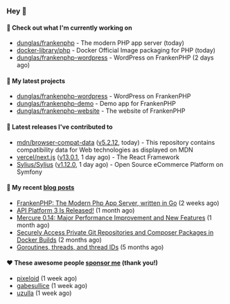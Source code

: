 ### Hey 👋

#### 👷 Check out what I'm currently working on

- [dunglas/frankenphp](https://github.com/dunglas/frankenphp) - The modern PHP app server (today)
- [docker-library/php](https://github.com/docker-library/php) - Docker Official Image packaging for PHP (today)
- [dunglas/frankenphp-wordpress](https://github.com/dunglas/frankenphp-wordpress) - WordPress on FrankenPHP (2 days ago)

#### 🌱 My latest projects

- [dunglas/frankenphp-wordpress](https://github.com/dunglas/frankenphp-wordpress) - WordPress on FrankenPHP
- [dunglas/frankenphp-demo](https://github.com/dunglas/frankenphp-demo) - Demo app for FrankenPHP
- [dunglas/frankenphp-website](https://github.com/dunglas/frankenphp-website) - The website of FrankenPHP

#### 🔭 Latest releases I've contributed to

- [mdn/browser-compat-data](https://github.com/mdn/browser-compat-data) ([v5.2.12](https://github.com/mdn/browser-compat-data/releases/tag/v5.2.12), today) - This repository contains compatibility data for Web technologies as displayed on MDN
- [vercel/next.js](https://github.com/vercel/next.js) ([v13.0.1](https://github.com/vercel/next.js/releases/tag/v13.0.1), 1 day ago) - The React Framework
- [Sylius/Sylius](https://github.com/Sylius/Sylius) ([v1.12.0](https://github.com/Sylius/Sylius/releases/tag/v1.12.0), 1 day ago) - Open Source eCommerce Platform on Symfony

#### 📜 My recent [blog posts](https://dunglas.fr)

- [FrankenPHP: The Modern Php App Server, written in Go](https://dunglas.dev/2022/10/frankenphp-the-modern-php-app-server-written-in-go/) (2 weeks ago)
- [API Platform 3 Is Released!](https://dunglas.dev/2022/09/api-platform-3-is-released/) (1 month ago)
- [Mercure 0.14: Major Performance Improvement and New Features](https://dunglas.dev/2022/09/mercure-0-14/) (1 month ago)
- [Securely Access Private Git Repositories and Composer Packages in Docker Builds](https://dunglas.dev/2022/08/securely-access-private-git-repositories-and-composer-packages-in-docker-builds/) (2 months ago)
- [Goroutines, threads, and thread IDs](https://dunglas.dev/2022/05/goroutines-threads-and-thread-ids/) (5 months ago)

#### ❤️ These awesome people [sponsor me](https://github.com/sponsors/dunglas) (thank you!)

- [pixeloid](https://github.com/pixeloid) (1 week ago)
- [gabesullice](https://github.com/gabesullice) (1 week ago)
- [uzulla](https://github.com/uzulla) (1 week ago)
